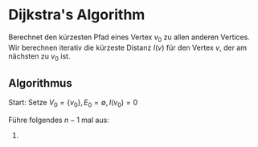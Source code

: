 # Dijkstra's Algorithm

Berechnet den kürzesten Pfad eines Vertex $v_{0}$ zu allen anderen Vertices. Wir berechnen iterativ die kürzeste Distanz $I(v)$ für den Vertex $v$, der am nächsten zu $v_{0}$ ist.

## Algorithmus

Start:
    Setze $V_{0} = \{v_{0}\}, E_{0} = \emptyset, I(v_{0}) = 0$

Führe folgendes $n-1$ mal aus:

1. 